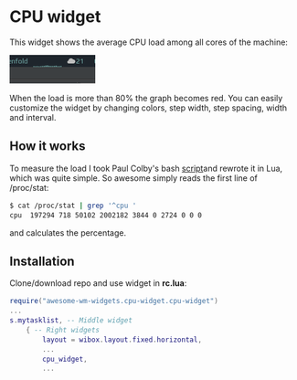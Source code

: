 # CPU widget

This widget shows the average CPU load among all cores of the machine:

![screenshot](out.gif)

When the load is more than 80% the graph becomes red. You can easily customize the widget by changing colors, step width, step spacing, width and interval.

## How it works

To measure the load I took Paul Colby's bash [script](http://colby.id.au/calculating-cpu-usage-from-proc-stat/)and rewrote it in Lua, which was quite simple.
So awesome simply reads the first line of /proc/stat:

```bash
$ cat /proc/stat | grep '^cpu '
cpu  197294 718 50102 2002182 3844 0 2724 0 0 0
```

and calculates the percentage.

## Installation

Clone/download repo and use widget in **rc.lua**:

```lua
require("awesome-wm-widgets.cpu-widget.cpu-widget")
...
s.mytasklist, -- Middle widget
	{ -- Right widgets
    	layout = wibox.layout.fixed.horizontal,
		...
		cpu_widget,
		...
```
